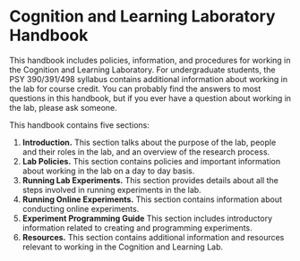 # Cognition and Learning Laboratory Handbook

This handbook includes policies, information, and procedures for working in the Cognition and Learning Laboratory. For undergraduate students, the PSY 390/391/498 syllabus contains additional information about working in the lab for course credit. You can probably find the answers to most questions in this handbook, but if you ever have a question about working in the lab, please ask someone.

This handbook contains five sections:

1.	**Introduction.** This section talks about the purpose of the lab, people and their roles in the lab, and an overview of the research process. 
2.	**Lab Policies.** This section contains policies and important information about working in the lab on a day to day basis. 
3.	**Running Lab Experiments.** This section provides details about all the steps involved in running experiments in the lab.
4.	**Running Online Experiments.** This section contains information about conducting online experiments.
5.  **Experiment Programming Guide** This section includes introductory information related to creating and programming experiments. 
6.	**Resources.** This section contains additional information and resources relevant to working in the Cognition and Learning Lab.
